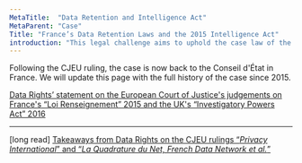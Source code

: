 ```yaml
---
MetaTitle:  "Data Retention and Intelligence Act"
MetaParent: "Case"
Title: "France’s Data Retention Laws and the 2015 Intelligence Act"
introduction: "This legal challenge aims to uphold the case law of the Court of Justice of the EU in France."
---
```



Following the CJEU ruling, the case is now back to the Conseil d'État in France. We will update this page with the full history of the case since 2015.

<a href="/news/2020-10-06-eucj-mass-surveillance-data-retention/">
Data Rights’ statement on the European Court of Justice's judgements on France's “Loi Renseignement” 2015 and the UK's “Investigatory Powers Act” 2016
</a>

----------

[long read] <a href="2020-10-eucj-takeaways/">Takeaways from Data Rights on the CJEU rulings “<em>Privacy International</em>” and “<em>La Quadrature du Net, French Data Network et al.</em>”</a>
